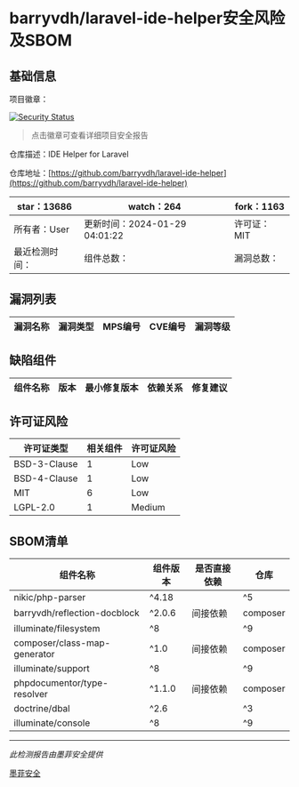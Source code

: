 # barryvdh/laravel-ide-helper安全风险及SBOM

## 基础信息

项目徽章：

[![Security Status](https://www.murphysec.com/platform3/v31/badge/1752408835344904192.svg)](https://www.murphysec.com/console/report/1696589708971634688/1752408835344904192)

> 点击徽章可查看详细项目安全报告

仓库描述：IDE Helper for Laravel

仓库地址：[https://github.com/barryvdh/laravel-ide-helper](https://github.com/barryvdh/laravel-ide-helper)

| star：13686 | watch：264 | fork：1163 |
| ----------- | -------------- | ------------ |
| 所有者：User | 更新时间：2024-01-29 04:01:22 | 许可证：MIT |
| 最近检测时间： | 组件总数： | 漏洞总数： |




## 漏洞列表

| 漏洞名称 | 漏洞类型 | MPS编号 | CVE编号 | 漏洞等级 |
| ------- | ------ | ------- | ------ | ----- |





## 缺陷组件

| 组件名称 | 版本 | 最小修复版本 | 依赖关系 | 修复建议 |
| -------- | ---- | ------------ | -------- | -------- |





## 许可证风险

| 许可证类型 | 相关组件 | 许可证风险 |
| ---------- | -------- | ---------- |
|BSD-3-Clause|1|Low|
|BSD-4-Clause|1|Low|
|MIT|6|Low|
|LGPL-2.0|1|Medium|




## SBOM清单

| 组件名称 | 组件版本 | 是否直接依赖 | 仓库 |
| -------- | -------- | ------------ | ---- |
|nikic/php-parser|^4.18 || ^5|间接依赖|composer|
|barryvdh/reflection-docblock|^2.0.6|间接依赖|composer|
|illuminate/filesystem|^8 || ^9 || ^10|间接依赖|composer|
|composer/class-map-generator|^1.0|间接依赖|composer|
|illuminate/support|^8 || ^9 || ^10|间接依赖|composer|
|phpdocumentor/type-resolver|^1.1.0|间接依赖|composer|
|doctrine/dbal|^2.6 || ^3 || ^4|间接依赖|composer|
|illuminate/console|^8 || ^9 || ^10|间接依赖|composer|


------

*此检测报告由墨菲安全提供*

[墨菲安全](www.murphysec.com)